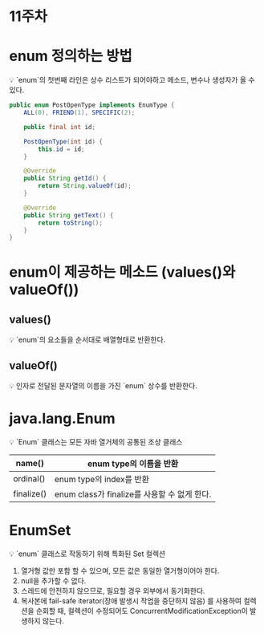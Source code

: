 # 11주차

# enum 정의하는 방법

<aside>
💡 `enum`의 첫번째 라인은 상수 리스트가 되어야하고 메소드, 변수나 생성자가 올 수 있다.

</aside>

```java
public enum PostOpenType implements EnumType {
    ALL(0), FRIEND(1), SPECIFIC(2);

    public final int id;

    PostOpenType(int id) {
        this.id = id;
    }

    @Override
    public String getId() {
        return String.valueOf(id);
    }

    @Override
    public String getText() {
        return toString();
    }
}
```

# enum이 제공하는 메소드 (values()와 valueOf())

## values()

<aside>
💡 `enum`의 요소들을 순서대로 배열형태로 반환한다.

</aside>

## valueOf()

<aside>
💡 인자로 전달된 문자열의 이름을 가진 `enum` 상수를 반환한다.

</aside>

# java.lang.Enum

<aside>
💡 `Enum` 클래스는 모든 자바 열거체의 공통된 조상 클래스

</aside>

| name() | enum type의 이름을 반환 |
| --- | --- |
| ordinal() | enum type의 index를 반환 |
| finalize() | enum class가 finalize를 사용할 수 없게 한다. |

# EnumSet

<aside>
💡 `enum` 클래스로 작동하기 위해 특화된 Set 컬렉션

</aside>

1. 열거형 값만 포함 할 수 있으며, 모든 값은 동일한 열거형이어야 한다.
2. null을 추가할 수 없다.
3. 스레드에 안전하지 않으므로, 필요할 경우 외부에서 동기화한다.
4. 복사본에 fail-safe iterator(장애 발생시 작업을 중단하지 않음) 를 사용하여 컬렉션을 순회할 때, 컬렉션이 수정되어도 ConcurrentModificationException이 발생하지 않는다.
